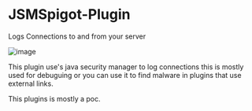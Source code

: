 # JSMSpigot-Plugin
Logs Connections to and from your server

![image](https://user-images.githubusercontent.com/73321240/120897288-4dec7900-c5f3-11eb-9699-5d6df4e3b253.png)

This plugin use's java security manager to log connections this is mostly used for debuguing or you can use it to find malware in plugins that use external links.

This plugins is mostly a poc.
